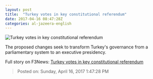 ```yaml
---
layout: post
title:  "Turkey votes in key constitutional referendum"
date: 2017-04-16 08:47:28Z
categories: al-jazeera-english
---
```


![Turkey votes in key constitutional referendum](http://www.aljazeera.com/mritems/Images/2017/4/16/f0172286cc1646ac9ad94fb734786f75_18.jpg)

The proposed changes seek to transform Turkey's governance from a parliamentary system to an executive presidency.


Full story on F3News: [Turkey votes in key constitutional referendum](http://www.f3nws.com/n/jDmz3H)

> Posted on: Sunday, April 16, 2017 1:47:28 PM
